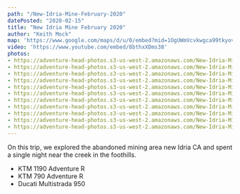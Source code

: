 ```yaml
---
path: "/New-Idria-Mine-February-2020"
datePosted: "2020-02-15"
title: "New Idria Mine February 2020"
author: "Keith Mock"
map: 'https://www.google.com/maps/d/u/0/embed?mid=1OgUWmVcvkwgca99tkyovtzEUVbAr37Xu'
video: 'https://www.youtube.com/embed/8bthxXDms38'
photos:
- https://adventure-head-photos.s3-us-west-2.amazonaws.com/New-Idria-Mine-February-2020/IMG_1015.jpeg
- https://adventure-head-photos.s3-us-west-2.amazonaws.com/New-Idria-Mine-February-2020/IMG_1016.jpeg
- https://adventure-head-photos.s3-us-west-2.amazonaws.com/New-Idria-Mine-February-2020/IMG_1019.jpeg
- https://adventure-head-photos.s3-us-west-2.amazonaws.com/New-Idria-Mine-February-2020/IMG_4087.jpeg
- https://adventure-head-photos.s3-us-west-2.amazonaws.com/New-Idria-Mine-February-2020/IMG_4094.jpeg
- https://adventure-head-photos.s3-us-west-2.amazonaws.com/New-Idria-Mine-February-2020/IMG_4097.jpeg
- https://adventure-head-photos.s3-us-west-2.amazonaws.com/New-Idria-Mine-February-2020/IMG_4099.jpeg
- https://adventure-head-photos.s3-us-west-2.amazonaws.com/New-Idria-Mine-February-2020/IMG_4105.jpeg
- https://adventure-head-photos.s3-us-west-2.amazonaws.com/New-Idria-Mine-February-2020/IMG_4106.jpeg
- https://adventure-head-photos.s3-us-west-2.amazonaws.com/New-Idria-Mine-February-2020/IMG_4107.jpeg
- https://adventure-head-photos.s3-us-west-2.amazonaws.com/New-Idria-Mine-February-2020/IMG_4110.jpeg
---
```


On this trip, we explored the abandoned mining area new Idria CA and spent a single night near the creek in the foothills. 

- KTM 1190 Adventure R
- KTM 790 Adventure R
- Ducati Multistrada 950